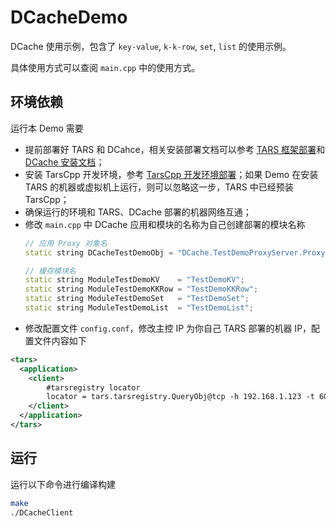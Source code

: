# DCacheDemo

DCache 使用示例，包含了 `key-value`, `k-k-row`, `set`, `list` 的使用示例。

具体使用方式可以查阅 `main.cpp` 中的使用方式。

## 环境依赖

运行本 Demo 需要

- 提前部署好 TARS 和 DCahce，相关安装部署文档可以参考 [TARS 框架部署](https://tarscloud.github.io/TarsDocs/SUMMARY.html#deploy)和 [DCache 安装文档](https://github.com/Tencent/DCache/blob/master/docs/install.md)；
- 安装 TarsCpp 开发环境，参考 [TarsCpp 开发环境部署](https://tarscloud.github.io/TarsDocs/env/tarscpp.html)；如果 Demo 在安装 TARS 的机器或虚拟机上运行，则可以忽略这一步，TARS 中已经预装 TarsCpp；
- 确保运行的环境和 TARS、DCache 部署的机器网络互通；
- 修改 `main.cpp` 中 DCache 应用和模块的名称为自己创建部署的模块名称
    ```cpp
    // 应用 Proxy 对象名
    static string DCacheTestDemoObj = "DCache.TestDemoProxyServer.ProxyObj";

    // 缓存模块名
    static string ModuleTestDemoKV    = "TestDemoKV";
    static string ModuleTestDemoKKRow = "TestDemoKKRow";
    static string ModuleTestDemoSet   = "TestDemoSet";
    static string ModuleTestDemoList  = "TestDemoList";
    ```
- 修改配置文件 `config.conf`，修改主控 IP 为你自己 TARS 部署的机器 IP，配置文件内容如下

```xml
<tars>
  <application>
    <client>
        #tarsregistry locator
        locator = tars.tarsregistry.QueryObj@tcp -h 192.168.1.123 -t 60000 -p 17890
    </client>
  </application>
</tars>

```

## 运行

运行以下命令进行编译构建

```sh
make
./DCacheClient
```